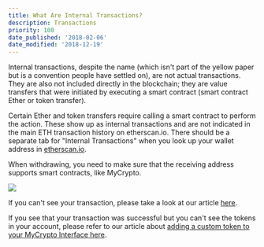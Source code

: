 ```yaml
---
title: What Are Internal Transactions?
description: Transactions
priority: 100
date_published: '2018-02-06'
date_modified: '2018-12-19'
---
```


Internal transactions, despite the name (which isn't part of the yellow paper but is a convention people have settled on), are not actual transactions. They are also not included directly in the blockchain; they are value transfers that were initiated by executing a smart contract (smart contract Ether or token transfer).

Certain Ether and token transfers require calling a smart contract to perform the action. These show up as internal transactions and are not indicated in the main ETH transaction history on etherscan.io. There should be a separate tab for "Internal Transactions" when you look up your wallet address in [etherscan.io](https://etherscan.io/).

When withdrawing, you need to make sure that the receiving address supports smart contracts, like MyCrypto.

![](https://i.imgur.com/KRrv6r8.jpg)

If you can't see your transaction, please take a look at our article [here](/troubleshooting/sending/transactions-not-showing-or-pending).

If you see that your transaction was successful but you can't see the tokens in your account, please refer to our article about [adding a custom token to your MyCrypto Interface here](/how-to/tokens/showing-and-loading-tokens).

